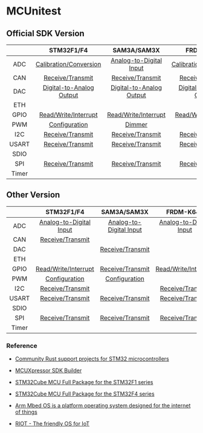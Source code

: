 # MCUnitest

## Official SDK Version

|       |                    STM32F1/F4                    |                   SAM3A/SAM3X                   |                   FRDM-K64F                   |
| :---: | :----------------------------------------------: | :---------------------------------------------: | :-------------------------------------------: |
|  ADC  |  [Calibration/Conversion](STM32F103RB/ADC/Cube)  | [Analog-to-Digital Input](SAM3X8E/ADC/Arduino)  |  [Calibration/Conversion](FRDM-K64F/ADC/SDK)  |
|  CAN  |     [Receive/Transmit](STM32F429ZI/CAN/Cube)     |     [Receive/Transmit](SAM3X8E/CAN/Arduino)     |     [Receive/Transmit](FRDM-K64F/CAN/SDK)     |
|  DAC  | [Digital-to-Analog Output](STM32F429ZI/DAC/Cube) | [Digital-to-Analog Output](SAM3X8E/DAC/Arduino) | [Digital-to-Analog Output](FRDM-K64F/DAC/SDK) |
|  ETH  |                                                  |                                                 |                                               |
| GPIO  |  [Read/Write/Interrupt](STM32F429ZI/GPIO/Cube)   |  [Read/Write/Interrupt](SAM3X8E/GPIO/Arduino)   |  [Read/Write/Interrupt](FRDM-K64F/GPIO/SDK)   |
|  PWM  |      [Configuration](STM32F103RB/PWM/Cube)       |          [Dimmer](SAM3X8E/PWM/Arduino)          |                                               |
|  I2C  |     [Receive/Transmit](STM32F103RB/I2C/Cube)     |     [Receive/Transmit](SAM3X8E/I2C/Arduino)     |     [Receive/Transmit](FRDM-K64F/I2C/SDK)     |
| USART |    [Receive/Transmit](STM32F103RB/USART/Cube)    |    [Receive/Transmit](SAM3X8E/UART/Arduino)     |    [Receive/Transmit](FRDM-K64F/UART/SDK)     |
| SDIO  |                                                  |                                                 |                                               |
|  SPI  |     [Receive/Transmit](STM32F103RB/SPI/Cube)     |     [Receive/Transmit](SAM3X8E/SPI/Arduino)     |     [Receive/Transmit](FRDM-K64F/SPI/SDK)     |
| Timer |                                                  |                                                 |                                               |

## Other Version

|       |                          STM32F1/F4                          |                 SAM3A/SAM3X                 |                   FRDM-K64F                   |
| :---: | :----------------------------------------------------------: | :-----------------------------------------: | :-------------------------------------------: |
|  ADC  |       [Analog-to-Digital Input](STM32F103RB/ADC/Rust)        | [Analog-to-Digital Input](SAM3X8E/ADC/RIOT) | [Analog-to-Digital Input](FRDM-K64F/ADC/RIOT) |
|  CAN  | [Receive/Transmit](https://github.com/stm32-rs/stm32f4xx-hal/blob/v0.9.0/examples/can-send.rs) |                                             |                                               |
|  DAC  |                                                              |    [Receive/Transmit](SAM3X8E/CAN/RIOT)     |                                               |
|  ETH  |                                                              |                                             |                                               |
| GPIO  |        [Read/Write/Interrupt](STM32F429ZI/GPIO/Rust)         |    [Receive/Transmit](SAM3X8E/GPIO/RIOT)    |  [Read/Write/Interrupt](FRDM-K64F/GPIO/RIOT)  |
|  PWM  |            [Configuration](STM32F103RB/PWM/Rust)             |      [Configuration](SAM3X8E/PWM/RIOT)      |                                               |
|  I2C  |           [Receive/Transmit](STM32F103RB/I2C/Rust)           |                                             |    [Receive/Transmit](FRDM-K64F/I2C/RIOT)     |
| USART |          [Receive/Transmit](STM32F103RB/USART/Rust)          |    [Receive/Transmit](SAM3X8E/SPI/RIOT)     |     [Receive/Transmit](SAM3X8E/SPI/RIOT)      |
| SDIO  |                                                              |                                             |                                               |
|  SPI  |           [Receive/Transmit](STM32F103RB/SPI/Rust)           |    [Receive/Transmit](SAM3X8E/SPI/RIOT)     |    [Receive/Transmit](FRDM-K64F/SPI/RIOT)     |
| Timer |                                                              |                                             |                                               |

### Reference

- [Community Rust support projects for STM32 microcontrollers](https://github.com/stm32-rs)
- [MCUXpressor SDK Builder](https://mcuxpresso.nxp.com/en/select)
- [STM32Cube MCU Full Package for the STM32F1 series](https://github.com/STMicroelectronics/STM32CubeF1) 
- [STM32Cube MCU Full Package for the STM32F4 series](https://github.com/STMicroelectronics/STM32CubeF4)

- [Arm Mbed OS is a platform operating system designed for the internet of things](https://github.com/ARMmbed/mbed-os)
- [RIOT - The friendly OS for IoT](https://github.com/RIOT-OS/RIOT)

